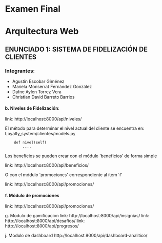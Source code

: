# Examen Final

# Arquitectura Web

## ENUNCIADO 1: SISTEMA DE FIDELIZACIÓN DE CLIENTES

### Integrantes:

- Agustín Escobar Giménez
- Mariela Monserrat Fernández González
- Dafne Aylen Torrez Vera
- Christian David Barreto Barrios

#### b. Niveles de Fidelización:

link: http://localhost:8000/api/niveles/

El método para determinar el nivel actual del cliente se encuentra en:
Loyalty_system/clientes/models.py

```[python]
    def nivel(self)
        ....
```

Los beneficios se pueden crear con el módulo 'beneficios'
de forma simple

link: http://localhost:8000/api/beneficios/

O con el módulo 'promociones' correspondiente al ítem 'f'

link: http://localhost:8000/api/promociones/

#### f. Módulo de promociones

link: http://localhost:8000/api/promociones/

g. Modulo de gamificacion 
link: http://localhost:8000/api/insignias/
link: http://localhost:8000/api/desafios/
link: http://localhost:8000/api/progresos/

j. Modulo de dashboard
http://localhost:8000/api/dashboard-analitico/



